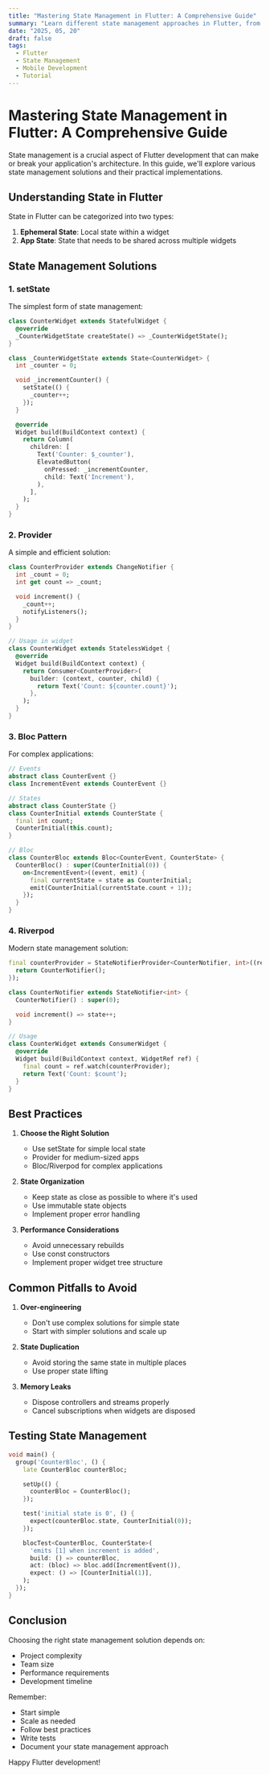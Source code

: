 ```yaml
---
title: "Mastering State Management in Flutter: A Comprehensive Guide"
summary: "Learn different state management approaches in Flutter, from setState to advanced solutions like Bloc and Riverpod"
date: "2025, 05, 20"
draft: false
tags:
  - Flutter
  - State Management
  - Mobile Development
  - Tutorial
---
```


# Mastering State Management in Flutter: A Comprehensive Guide

State management is a crucial aspect of Flutter development that can make or break your application's architecture. In this guide, we'll explore various state management solutions and their practical implementations.

## Understanding State in Flutter

State in Flutter can be categorized into two types:

1. **Ephemeral State**: Local state within a widget
2. **App State**: State that needs to be shared across multiple widgets

## State Management Solutions

### 1. setState

The simplest form of state management:

```dart
class CounterWidget extends StatefulWidget {
  @override
  _CounterWidgetState createState() => _CounterWidgetState();
}

class _CounterWidgetState extends State<CounterWidget> {
  int _counter = 0;

  void _incrementCounter() {
    setState(() {
      _counter++;
    });
  }

  @override
  Widget build(BuildContext context) {
    return Column(
      children: [
        Text('Counter: $_counter'),
        ElevatedButton(
          onPressed: _incrementCounter,
          child: Text('Increment'),
        ),
      ],
    );
  }
}
```

### 2. Provider

A simple and efficient solution:

```dart
class CounterProvider extends ChangeNotifier {
  int _count = 0;
  int get count => _count;

  void increment() {
    _count++;
    notifyListeners();
  }
}

// Usage in widget
class CounterWidget extends StatelessWidget {
  @override
  Widget build(BuildContext context) {
    return Consumer<CounterProvider>(
      builder: (context, counter, child) {
        return Text('Count: ${counter.count}');
      },
    );
  }
}
```

### 3. Bloc Pattern

For complex applications:

```dart
// Events
abstract class CounterEvent {}
class IncrementEvent extends CounterEvent {}

// States
abstract class CounterState {}
class CounterInitial extends CounterState {
  final int count;
  CounterInitial(this.count);
}

// Bloc
class CounterBloc extends Bloc<CounterEvent, CounterState> {
  CounterBloc() : super(CounterInitial(0)) {
    on<IncrementEvent>((event, emit) {
      final currentState = state as CounterInitial;
      emit(CounterInitial(currentState.count + 1));
    });
  }
}
```

### 4. Riverpod

Modern state management solution:

```dart
final counterProvider = StateNotifierProvider<CounterNotifier, int>((ref) {
  return CounterNotifier();
});

class CounterNotifier extends StateNotifier<int> {
  CounterNotifier() : super(0);

  void increment() => state++;
}

// Usage
class CounterWidget extends ConsumerWidget {
  @override
  Widget build(BuildContext context, WidgetRef ref) {
    final count = ref.watch(counterProvider);
    return Text('Count: $count');
  }
}
```

## Best Practices

1. **Choose the Right Solution**

   - Use setState for simple local state
   - Provider for medium-sized apps
   - Bloc/Riverpod for complex applications

2. **State Organization**

   - Keep state as close as possible to where it's used
   - Use immutable state objects
   - Implement proper error handling

3. **Performance Considerations**
   - Avoid unnecessary rebuilds
   - Use const constructors
   - Implement proper widget tree structure

## Common Pitfalls to Avoid

1. **Over-engineering**

   - Don't use complex solutions for simple state
   - Start with simpler solutions and scale up

2. **State Duplication**

   - Avoid storing the same state in multiple places
   - Use proper state lifting

3. **Memory Leaks**
   - Dispose controllers and streams properly
   - Cancel subscriptions when widgets are disposed

## Testing State Management

```dart
void main() {
  group('CounterBloc', () {
    late CounterBloc counterBloc;

    setUp(() {
      counterBloc = CounterBloc();
    });

    test('initial state is 0', () {
      expect(counterBloc.state, CounterInitial(0));
    });

    blocTest<CounterBloc, CounterState>(
      'emits [1] when increment is added',
      build: () => counterBloc,
      act: (bloc) => bloc.add(IncrementEvent()),
      expect: () => [CounterInitial(1)],
    );
  });
}
```

## Conclusion

Choosing the right state management solution depends on:

- Project complexity
- Team size
- Performance requirements
- Development timeline

Remember:

- Start simple
- Scale as needed
- Follow best practices
- Write tests
- Document your state management approach

Happy Flutter development!
